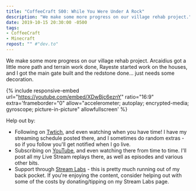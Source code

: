 ```yaml
---
title: "CoffeeCraft S00: While You Were Under A Rock"
description: "We make some more progress on our village rehab project."
date: 2019-10-15 20:30:00 -0500
tags:
- CoffeeCraft
- Minecraft
repost: "" #"dev.to"
---
```


We make some more progress on our village rehab project. Arcaidius got a little more path and terrain work done, Rayeste started work on the houses, and I got the main gate built and the redstone done&hellip; just needs some decoration.
<!--more-->

{% include responsive-embed url="https://youtube.com/embed/XDwBjc6eznY" ratio="16:9" extra='frameborder="0" allow="accelerometer; autoplay; encrypted-media; gyroscope; picture-in-picture" allowfullscreen' %}

Help out by:
 * Following on [Twtich](https://twitch.tv/AnonJr_Live), and even watching when you have time! I have my streaming schedule posted there, and I sometimes do random extras - so if you follow you'll get notified when I go live.
 * Subscribing on [YouTube](http://www.youtube.com/channel/UCXafqhKHbkSUIrq0LAuu0tw), and even watching there from time to time. I'll post all my Live Stream replays there, as well as episodes and various other bits.
 * Support through [Stream Labs](https://streamlabs.com/anonjr_live) - this is pretty much running out of my back pocket. If you're enjoying the content, consider helping out with some of the costs by donating/tipping on my Stream Labs page.